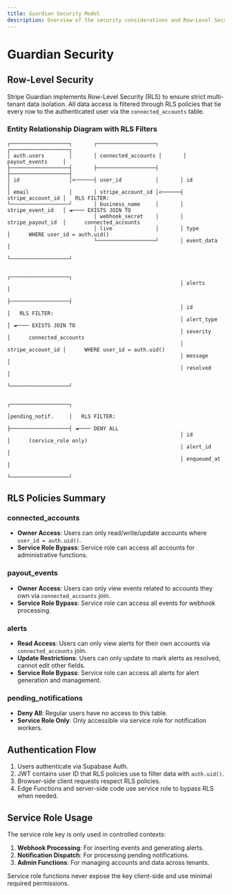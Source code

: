 ```yaml
---
title: Guardian Security Model
description: Overview of the security considerations and Row-Level Security implementation for Stripe Guardian.
---
```


# Guardian Security

## Row-Level Security

Stripe Guardian implements Row-Level Security (RLS) to ensure strict multi-tenant data isolation. All data access is filtered through RLS policies that tie every row to the authenticated user via the `connected_accounts` table.

### Entity Relationship Diagram with RLS Filters

```
┌───────────────────┐       ┌───────────────────┐       ┌───────────────────┐
│ auth.users        │       │ connected_accounts │       │ payout_events     │
├───────────────────┤       ├───────────────────┤       ├───────────────────┤
│ id                │<──────┤ user_id           │       │ id                │
│ email             │       │ stripe_account_id │<──────┤ stripe_account_id │   RLS FILTER:
└───────────────────┘       │ business_name     │       │ stripe_event_id   │ ◄──── EXISTS JOIN TO
                            │ webhook_secret    │       │ stripe_payout_id  │      connected_accounts 
                            │ live              │       │ type              │      WHERE user_id = auth.uid() 
                            └───────────────────┘       │ event_data        │
                                                        └───────────────────┘

                                                        ┌───────────────────┐
                                                        │ alerts            │
                                                        ├───────────────────┤
                                                        │ id                │   RLS FILTER:
                                                        │ alert_type        │ ◄──── EXISTS JOIN TO
                                                        │ severity          │      connected_accounts
                                                        │ stripe_account_id │      WHERE user_id = auth.uid()
                                                        │ message           │
                                                        │ resolved          │
                                                        └───────────────────┘

                                                        ┌───────────────────┐
                                                        │pending_notif.     │   RLS FILTER:
                                                        ├───────────────────┤ ◄──── DENY ALL
                                                        │ id                │      (service_role only)
                                                        │ alert_id          │
                                                        │ enqueued_at       │
                                                        └───────────────────┘
```

## RLS Policies Summary

### connected_accounts

- **Owner Access**: Users can only read/write/update accounts where `user_id = auth.uid()`.
- **Service Role Bypass**: Service role can access all accounts for administrative functions.

### payout_events

- **Owner Access**: Users can only view events related to accounts they own via `connected_accounts` join.
- **Service Role Bypass**: Service role can access all events for webhook processing.

### alerts

- **Read Access**: Users can only view alerts for their own accounts via `connected_accounts` join.
- **Update Restrictions**: Users can only update to mark alerts as resolved, cannot edit other fields.
- **Service Role Bypass**: Service role can access all alerts for alert generation and management.

### pending_notifications

- **Deny All**: Regular users have no access to this table.
- **Service Role Only**: Only accessible via service role for notification workers.

## Authentication Flow

1. Users authenticate via Supabase Auth.
2. JWT contains user ID that RLS policies use to filter data with `auth.uid()`.
3. Browser-side client requests respect RLS policies.
4. Edge Functions and server-side code use service role to bypass RLS when needed.

## Service Role Usage

The service role key is only used in controlled contexts:

1. **Webhook Processing**: For inserting events and generating alerts.
2. **Notification Dispatch**: For processing pending notifications.
3. **Admin Functions**: For managing accounts and data across tenants.

Service role functions never expose the key client-side and use minimal required permissions. 